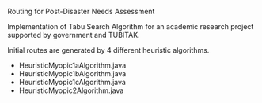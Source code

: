 Routing for Post-Disaster Needs Assessment 


Implementation of Tabu Search Algorithm for an academic research project supported by government and TUBITAK.


Initial routes are generated by 4 different heuristic algorithms.

- HeuristicMyopic1aAlgorithm.java
- HeuristicMyopic1bAlgorithm.java
- HeuristicMyopic1cAlgorithm.java
- HeuristicMyopic2Algorithm.java
